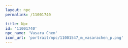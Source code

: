 ```yaml
---
layout: npc
permalink: /11001740

title: Npc
id: '11001740'
npc_name: 'Vasara Chen'
icon_url: 'portrait/npc/11001547_m_vasarachen_p.png'
---
```


